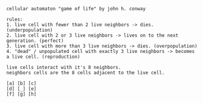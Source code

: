     cellular automaton "game of life" by john h. conway

    rules: 
    1. live cell with fewer than 2 live neighbors -> dies. (underpopulation)
    2. live cell with 2 or 3 live neighbors -> lives on to the next generation. (perfect)
    3. live cell with more than 3 live neighbors -> dies. (overpopulation)
    4. "dead" / unpopulated cell with exactly 3 live neighbors -> becomes a live cell. (reproduction)

    live cells interact with it's 8 neighbors. 
    neighbors cells are the 8 cells adjacent to the live cell.

    [a] [b] [c]
    [d] [_] [e]
    [f] [g] [h]
